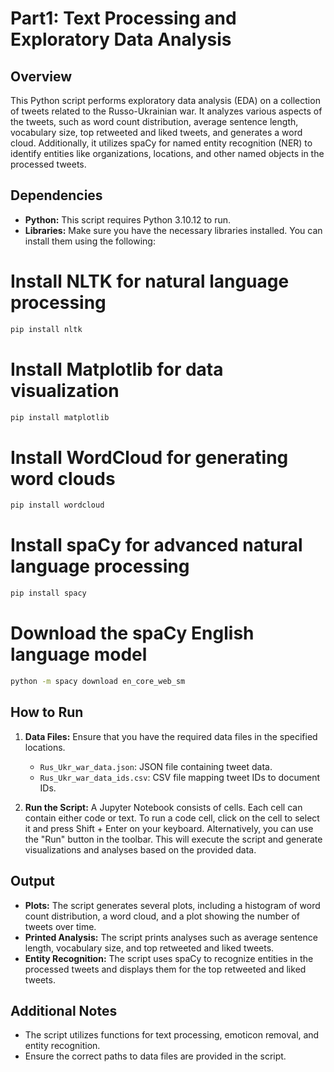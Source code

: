 # Part1: Text Processing and Exploratory Data Analysis

## Overview

This Python script performs exploratory data analysis (EDA) on a collection of tweets related to the Russo-Ukrainian war. It analyzes various aspects of the tweets, such as word count distribution, average sentence length, vocabulary size, top retweeted and liked tweets, and generates a word cloud. Additionally, it utilizes spaCy for named entity recognition (NER) to identify entities like organizations, locations, and other named objects in the processed tweets.

## Dependencies

- **Python:** This script requires Python 3.10.12 to run.
- **Libraries:** Make sure you have the necessary libraries installed. You can install them using the following:

# Install NLTK for natural language processing
```bash
pip install nltk
```

# Install Matplotlib for data visualization
```bash
pip install matplotlib
```

# Install WordCloud for generating word clouds
```bash
pip install wordcloud
```

# Install spaCy for advanced natural language processing
```bash
pip install spacy
```

# Download the spaCy English language model
```bash
python -m spacy download en_core_web_sm
```

## How to Run

1. **Data Files:** Ensure that you have the required data files in the specified locations.
   - `Rus_Ukr_war_data.json`: JSON file containing tweet data.
   - `Rus_Ukr_war_data_ids.csv`: CSV file mapping tweet IDs to document IDs.

2. **Run the Script:**
   A Jupyter Notebook consists of cells. Each cell can contain either code or text.
   To run a code cell, click on the cell to select it and press Shift + Enter on your keyboard. Alternatively, you can use the "Run" button in the toolbar.
   This will execute the script and generate visualizations and analyses based on the provided data.

## Output

- **Plots:** The script generates several plots, including a histogram of word count distribution, a word cloud, and a plot showing the number of tweets over time.
- **Printed Analysis:** The script prints analyses such as average sentence length, vocabulary size, and top retweeted and liked tweets.
- **Entity Recognition:** The script uses spaCy to recognize entities in the processed tweets and displays them for the top retweeted and liked tweets.

## Additional Notes

- The script utilizes functions for text processing, emoticon removal, and entity recognition.
- Ensure the correct paths to data files are provided in the script.
